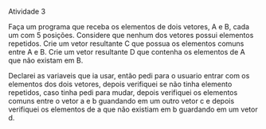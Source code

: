 Atividade 3

Faça um programa que receba os elementos de dois vetores, A e B, cada um com 5 posições. 
Considere que nenhum dos vetores possui elementos repetidos.
Crie um vetor resultante C que possua os elementos comuns entre A e B.
Crie um vetor resultante D que contenha os elementos de A que não existam em B.

Declarei as variaveis que ia usar, então pedi para o usuario entrar com os elementos dos dois vetores, depois verifiquei se não tinha elemento repetidos, caso tinha pedi para mudar, depois verifiquei os elementos comuns entre o vetor a e b guandando em um outro vetor c e depois verifiquei os elementos de a que não existiam em b guardando em um vetor d.

